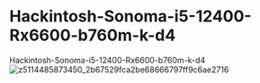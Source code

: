 # Hackintosh-Sonoma-i5-12400-Rx6600-b760m-k-d4
Hackintosh-Sonoma-i5-12400-Rx6600-b760m-k-d4
![z5114485873450_2b67529fca2be68666797ff9c6ae2716](https://github.com/sonvirgo/Hackintosh-Sonoma-i5-12400-Rx6600-b760m-k-d4/assets/10823037/8b4f827d-db02-47ef-8152-cc0ddd76fa1c)
